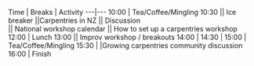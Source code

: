 Time  | Breaks | Activity
---|---
10:00 | Tea/Coffee/Mingling
10:30 || Ice breaker 
||Carpentries in NZ
 ||  Discussion                 
 ||  National workshop calendar 
 ||  How to set up a carpentries workshop 
12:00 | Lunch
13:00 || Improv workshop / breakouts
14:00 | 
14:30 | 
15:00 | Tea/Coffee/Mingling
15:30 | |Growing carpentries community discussion
16:00 | Finish
